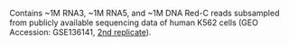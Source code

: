 Contains ~1M RNA3, ~1M RNA5, and ~1M DNA Red-C reads subsampled from publicly available sequencing data of human K562 cells (GEO Accession: GSE136141, [2nd replicate](https://www.ncbi.nlm.nih.gov/sra/SRR10010330/)).
